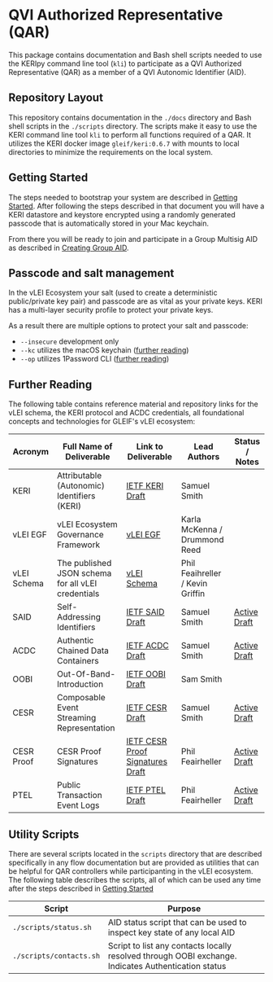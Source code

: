 
# QVI Authorized Representative (QAR)

This package contains documentation and Bash shell scripts needed to use the KERIpy command line tool (`kli`) to
participate as a QVI Authorized Representative (QAR) as a member of a QVI Autonomic Identifier (AID).

## Repository Layout
This repository contains documentation in the `./docs` directory and Bash shell scripts in the `./scripts` directory.  The 
scripts make it easy to use the KERI command line tool `kli` to perform all functions required of a QAR.  It utilizes the KERI
docker image `gleif/keri:0.6.7` with mounts to local directories to minimize the requirements on the local system.  

## Getting Started
The steps needed to bootstrap your system are described in [Getting Started](./docs/getting-started.md).  After following
the steps described in that document you will have a KERI datastore and keystore encrypted using a randomly generated passcode
that is automatically stored in your Mac keychain.  

From there you will be ready to join and participate in a Group Multisig AID as described in [Creating Group AID](./docs/creating-group-aid.md).

## Passcode and salt management

In the vLEI Ecosystem your salt (used to create a deterministic public/private key pair) and passcode are as vital as your private keys. 
KERI has a multi-layer security profile to protect your private keys.

As a result there are multiple options to protect your salt and passcode:

* `--insecure` development only
* `--kc` utilizes the macOS keychain ([further reading](https://support.apple.com/guide/security/keychain-data-protection-secb0694df1a/web))
* `--op` utilizes 1Password CLI ([further reading](https://support.1password.com/getting-started-linux/))

## Further Reading
The following table contains reference material and repository links for the vLEI schema, the KERI protocol and ACDC
credentials, all foundational concepts and technologies for GLEIF's vLEI ecosystem:

| Acronym      | Full Name of Deliverable | Link to Deliverable                                                               | Lead Authors | Status / Notes |
|--------------|---|-----------------------------------------------------------------------------------|---|---|
| KERI         | Attributable (Autonomic) Identifiers (KERI) | [IETF KERI Draft](https://github.com/WebOfTrust/ietf-keri)                        | Samuel Smith | |
| vLEI EGF | vLEI Ecosystem Governance Framework | [vLEI EGF](https://github.com/GLEIF-IT/vlei-egf)                                                                      | Karla McKenna / Drummond Reed | | 
| vLEI Schema  | The published JSON schema for all vLEI credentials | [vLEI Schema](https://github.com/WebOfTrust/vLEI)                                 | Phil Feaihreller / Kevin Griffin | |
| SAID         | Self-Addressing Identifiers | [IETF SAID Draft](https://github.com/WebOfTrust/ietf-said)                        | Samuel Smith | [Active Draft](https://datatracker.ietf.org/doc/draft-ssmith-said/) |
| ACDC         | Authentic Chained Data Containers | [IETF ACDC Draft](https://github.com/trustoverip/tswg-acdc-specification)         | Samuel Smith | [Active Draft](https://datatracker.ietf.org/doc/draft-ssmith-acdc/) |
| OOBI         | Out-Of-Band-Introduction | [IETF OOBI Draft](https://github.com/WebOfTrust/ietf-oobi)                        | Sam Smith ||
| CESR         | Composable Event Streaming Representation | [IETF CESR Draft](https://github.com/WebOfTrust/ietf-cesr)                        | Samuel Smith |[Active Draft](https://datatracker.ietf.org/doc/draft-ssmith-cesr/)|
| CESR Proof   | CESR Proof Signatures | [IETF CESR Proof Signatures Draft](https://github.com/WebOfTrust/ietf-cesr-proof) | Phil Feairheller | [Active Draft](https://datatracker.ietf.org/doc/draft-pfeairheller-cesr-proof/) | 
| PTEL         | Public Transaction Event Logs | [IETF PTEL Draft](https://github.com/WebOfTrust/ietf-ptel)                        | Phil Feairheller | [Active Draft](https://datatracker.ietf.org/doc/draft-pfeairheller-ptel/)| 


## Utility Scripts
There are several scripts located in the `scripts` directory that are described specifically in any flow documentation
but are provided as utilities that can be helpful for QAR controllers while participanting in the vLEI ecosystem.  The
following table describes the scripts, all of which can be used any time after the steps described in [Getting Started](./docs/getting-started.md)

| Script | Purpose |
|--------|---------|
| `./scripts/status.sh` | AID status script that can be used to inspect key state of any local AID |
| `./scripts/contacts.sh` | Script to list any contacts locally resolved through OOBI exchange.  Indicates Authentication status |
